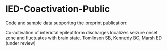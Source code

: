 # IED-Coactivation-Public
Code and sample data supporitng the preprint publication:

Co-activation of interictal epileptiform discharges localizes seizure onset zone and fluctuates with brain state. 
Tomlinson SB, Kennedy BC, Marsh ED (under review)


